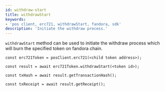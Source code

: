 ```yaml
---
id: withdraw-start
title: withdrawStart 
keywords: 
- 'pos client, erc721, withdrawStart, fandora, sdk'
description: 'Initiate the withdraw process.'
---
```


`withdrawStart` method can be used to initiate the withdraw process which will burn the specified token on fandora chain.

```
const erc721Token = posClient.erc721(<child token address>);

const result = await erc721Token.withdrawStart(<token id>);

const txHash = await result.getTransactionHash();

const txReceipt = await result.getReceipt();

```
